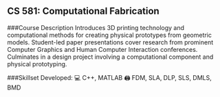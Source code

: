 ## CS 581: Computational Fabrication

###Course Description
Introduces 3D printing technology and computational methods for creating physical prototypes from geometric models. Student-led paper presentations cover research from prominent Computer Graphics and Human Computer Interaction conferences. Culminates in a design project involving a computational component and physical prototyping.

###Skillset Developed:
💻 C++, MATLAB
🖨️ FDM, SLA, DLP, SLS, DMLS, BMD
